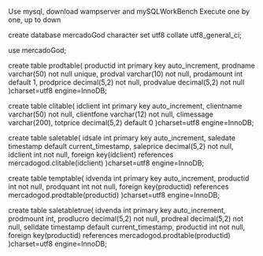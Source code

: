 Use mysql, download wampserver and mySQLWorkBench
Execute one by one, up to down

create database mercadoGod character set utf8 collate utf8_general_ci;

use mercadoGod;

create table prodtable(
	productid int primary key auto_increment,
	prodname varchar(50) not null unique,
	prodval varchar(10) not null,
	prodamount int default 1,
	prodprice decimal(5,2) not null,
	prodvalue decimal(5,2) not null
)charset=utf8 engine=InnoDB;


create table clitable(
	idclient int primary key auto_increment,
	clientname varchar(50) not null,
	clientfone varchar(12) not null,
	climessage varchar(200),
	totprice decimal(5,2) default 0
)charset=utf8 engine=InnoDB;


create table saletable(
	idsale int primary key auto_increment,
	saledate timestamp default current_timestamp,
	saleprice decimal(5,2) not null,
	idclient int not null,
	foreign key(idclient) references mercadogod.clitable(idclient)
)charset=utf8 engine=InnoDB;


create table temptable(
	idvenda int primary key auto_increment,
	productid int not null,
	prodquant int not null,
	foreign key(productid) references mercadogod.prodtable(productid)
)charset=utf8 engine=InnoDB;

create table saletabletrue(
	idvenda int primary key auto_increment,
	prodmount int,
	prodlucro decimal(5,2) not null,
	prodreal decimal(5,2) not null,
	selldate timestamp default current_timestamp,
	productid int not null,
	foreign key(productid) references mercadogod.prodtable(productid)
)charset=utf8 engine=InnoDB;

